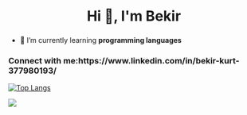 <h1 align="center">Hi 👋, I'm Bekir</h1>
<h3 align="center"></h3>

- 🌱 I’m currently learning **programming languages**

<h3 align="left">Connect with me:https://www.linkedin.com/in/bekir-kurt-377980193/</h3>




[![Top Langs](https://github-readme-stats.vercel.app/api/top-langs/?username=BekirKurt&layout=compact)](https://github.com/BekirKurt/github-readme-stats)

  ![](https://komarev.com/ghpvc/?username=BekirKurt)



<p align="left">
</p>
